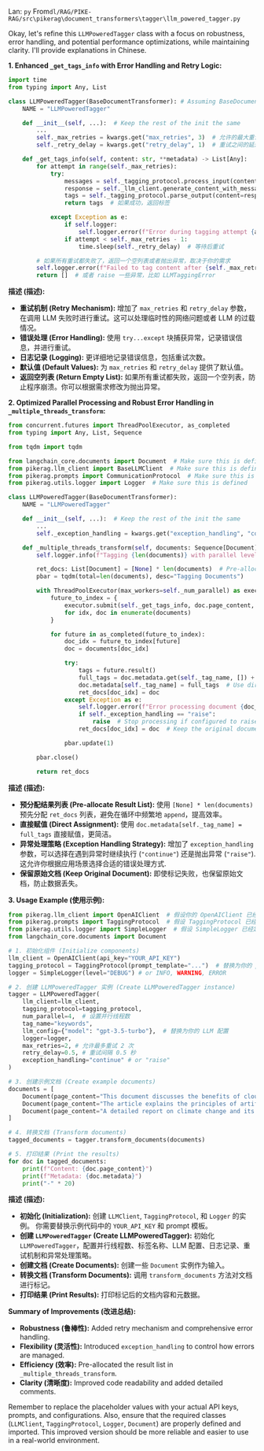 Lan: `py` From`dl/RAG/PIKE-RAG/src\pikerag\document_transformers\tagger\llm_powered_tagger.py`

Okay, let's refine this `LLMPoweredTagger` class with a focus on robustness, error handling, and potential performance optimizations, while maintaining clarity. I'll provide explanations in Chinese.

**1. Enhanced `_get_tags_info` with Error Handling and Retry Logic:**

```python
import time
from typing import Any, List

class LLMPoweredTagger(BaseDocumentTransformer): # Assuming BaseDocumentTransformer is defined
    NAME = "LLMPoweredTagger"

    def __init__(self, ...):  # Keep the rest of the init the same
        ...
        self._max_retries = kwargs.get("max_retries", 3)  # 允许的最大重试次数
        self._retry_delay = kwargs.get("retry_delay", 1)  # 重试之间的延迟（秒）

    def _get_tags_info(self, content: str, **metadata) -> List[Any]:
        for attempt in range(self._max_retries):
            try:
                messages = self._tagging_protocol.process_input(content=content, **metadata)
                response = self._llm_client.generate_content_with_messages(messages=messages, **self._llm_config)
                tags = self._tagging_protocol.parse_output(content=response, **metadata)
                return tags  # 如果成功，返回标签

            except Exception as e:
                if self.logger:
                    self.logger.error(f"Error during tagging attempt {attempt + 1}/{self._max_retries}: {e}")
                if attempt < self._max_retries - 1:
                    time.sleep(self._retry_delay)  # 等待后重试

        # 如果所有重试都失败了，返回一个空列表或者抛出异常，取决于你的需求
        self.logger.error(f"Failed to tag content after {self._max_retries} attempts.")
        return []  # 或者 raise 一些异常，比如 LLMTaggingError
```

**描述 (描述):**

*   **重试机制 (Retry Mechanism):** 增加了 `max_retries` 和 `retry_delay` 参数，在调用 LLM 失败时进行重试。这可以处理临时性的网络问题或者 LLM 的过载情况。
*   **错误处理 (Error Handling):** 使用 `try...except` 块捕获异常，记录错误信息，并进行重试。
*   **日志记录 (Logging):**  更详细地记录错误信息，包括重试次数。
*   **默认值 (Default Values):** 为 `max_retries` 和 `retry_delay` 提供了默认值。
*   **返回空列表 (Return Empty List):**  如果所有重试都失败，返回一个空列表，防止程序崩溃。你可以根据需求修改为抛出异常。

**2.  Optimized Parallel Processing and Robust Error Handling in `_multiple_threads_transform`:**

```python
from concurrent.futures import ThreadPoolExecutor, as_completed
from typing import Any, List, Sequence

from tqdm import tqdm

from langchain_core.documents import Document  # Make sure this is defined
from pikerag.llm_client import BaseLLMClient  # Make sure this is defined
from pikerag.prompts import CommunicationProtocol  # Make sure this is defined
from pikerag.utils.logger import Logger  # Make sure this is defined

class LLMPoweredTagger(BaseDocumentTransformer):
    NAME = "LLMPoweredTagger"

    def __init__(self, ...):  # Keep the rest of the init the same
        ...
        self._exception_handling = kwargs.get("exception_handling", "continue")  #  'continue' or 'raise'

    def _multiple_threads_transform(self, documents: Sequence[Document], **kwargs: Any) -> Sequence[Document]:
        self.logger.info(f"Tagging {len(documents)} with parallel level set to {self._num_parallel}.")

        ret_docs: List[Document] = [None] * len(documents)  # Pre-allocate for efficiency
        pbar = tqdm(total=len(documents), desc="Tagging Documents")

        with ThreadPoolExecutor(max_workers=self._num_parallel) as executor:
            future_to_index = {
                executor.submit(self._get_tags_info, doc.page_content, **doc.metadata): idx
                for idx, doc in enumerate(documents)
            }

            for future in as_completed(future_to_index):
                doc_idx = future_to_index[future]
                doc = documents[doc_idx]

                try:
                    tags = future.result()
                    full_tags = doc.metadata.get(self._tag_name, []) + tags
                    doc.metadata[self._tag_name] = full_tags  # Use direct assignment
                    ret_docs[doc_idx] = doc
                except Exception as e:
                    self.logger.error(f"Error processing document {doc_idx + 1}: {e}")
                    if self._exception_handling == "raise":
                        raise  # Stop processing if configured to raise
                    ret_docs[doc_idx] = doc  # Keep the original document even if tagging failed

                pbar.update(1)

        pbar.close()

        return ret_docs
```

**描述 (描述):**

*   **预分配结果列表 (Pre-allocate Result List):** 使用 `[None] * len(documents)` 预先分配 `ret_docs` 列表，避免在循环中频繁地 `append`，提高效率。
*   **直接赋值 (Direct Assignment):** 使用 `doc.metadata[self._tag_name] = full_tags` 直接赋值，更简洁。
*   **异常处理策略 (Exception Handling Strategy):** 增加了 `exception_handling` 参数，可以选择在遇到异常时继续执行 (`"continue"`) 还是抛出异常 (`"raise"`).  这允许你根据应用场景选择合适的错误处理方式.
*   **保留原始文档 (Keep Original Document):** 即使标记失败，也保留原始文档，防止数据丢失。

**3.  Usage Example (使用示例):**

```python
from pikerag.llm_client import OpenAIClient  # 假设你的 OpenAIClient 已经定义
from pikerag.prompts import TaggingProtocol  # 假设 TaggingProtocol 已经定义
from pikerag.utils.logger import SimpleLogger  # 假设 SimpleLogger 已经定义
from langchain_core.documents import Document

# 1. 初始化组件 (Initialize components)
llm_client = OpenAIClient(api_key="YOUR_API_KEY")
tagging_protocol = TaggingProtocol(prompt_template="...")  # 替换为你的 prompt
logger = SimpleLogger(level="DEBUG") # or INFO, WARNING, ERROR

# 2. 创建 LLMPoweredTagger 实例 (Create LLMPoweredTagger instance)
tagger = LLMPoweredTagger(
    llm_client=llm_client,
    tagging_protocol=tagging_protocol,
    num_parallel=4,  # 设置并行线程数
    tag_name="keywords",
    llm_config={"model": "gpt-3.5-turbo"},  # 替换为你的 LLM 配置
    logger=logger,
    max_retries=2, # 允许最多重试 2 次
    retry_delay=0.5, # 重试间隔 0.5 秒
    exception_handling="continue" # or "raise"
)

# 3. 创建示例文档 (Create example documents)
documents = [
    Document(page_content="This document discusses the benefits of cloud computing.", metadata={"source": "webpage1"}),
    Document(page_content="The article explains the principles of artificial intelligence.", metadata={"source": "blogpost1"}),
    Document(page_content="A detailed report on climate change and its impact.", metadata={"source": "report1"}),
]

# 4. 转换文档 (Transform documents)
tagged_documents = tagger.transform_documents(documents)

# 5. 打印结果 (Print the results)
for doc in tagged_documents:
    print(f"Content: {doc.page_content}")
    print(f"Metadata: {doc.metadata}")
    print("-" * 20)
```

**描述 (描述):**

*   **初始化 (Initialization):**  创建 `LLMClient`, `TaggingProtocol`, 和 `Logger` 的实例。  你需要替换示例代码中的 `YOUR_API_KEY` 和 prompt 模板。
*   **创建 `LLMPoweredTagger` (Create LLMPoweredTagger):**  初始化 `LLMPoweredTagger`，配置并行线程数、标签名称、LLM 配置、日志记录、重试机制和异常处理策略。
*   **创建文档 (Create Documents):** 创建一些 `Document` 实例作为输入。
*   **转换文档 (Transform Documents):**  调用 `transform_documents` 方法对文档进行标记。
*   **打印结果 (Print Results):** 打印标记后的文档内容和元数据。

**Summary of Improvements (改进总结):**

*   **Robustness (鲁棒性):**  Added retry mechanism and comprehensive error handling.
*   **Flexibility (灵活性):**  Introduced `exception_handling` to control how errors are managed.
*   **Efficiency (效率):**  Pre-allocated the result list in `_multiple_threads_transform`.
*   **Clarity (清晰度):**  Improved code readability and added detailed comments.

Remember to replace the placeholder values with your actual API keys, prompts, and configurations. Also, ensure that the required classes (`LLMClient`, `TaggingProtocol`, `Logger`, `Document`) are properly defined and imported. This improved version should be more reliable and easier to use in a real-world environment.
